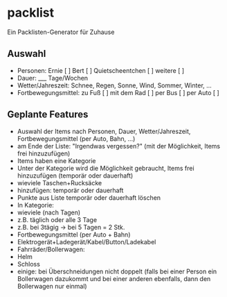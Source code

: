 packlist
========

Ein Packlisten-Generator für Zuhause

Auswahl
-------
* Personen: Ernie [ ] Bert [ ] Quietscheentchen [ ] weitere [ ]
* Dauer: ___ Tage/Wochen
* Wetter/Jahreszeit: Schnee, Regen, Sonne, Wind, Sommer, Winter, ...
* Fortbewegungsmittel: zu Fuß [ ] mit dem Rad [ ] per Bus [ ] per Auto [ ]


Geplante Features
-----------------
* Auswahl der Items nach Personen, Dauer, Wetter/Jahreszeit, Fortbewegungsmittel (per Auto, Bahn, ...)
* am Ende der Liste: "Irgendwas vergessen?" (mit der Möglichkeit, Items frei hinzuzufügen)
* Items haben eine Kategorie
 * Unter der Kategorie wird die Möglichkeit gebraucht, Items frei hinzuzufügen (temporär oder dauerhaft)
* wieviele Taschen+Rucksäcke
 * hinzufügen: temporär oder dauerhaft
* Punkte aus Liste temporär oder dauerhaft löschen
* In Kategorie:
 * wieviele (nach Tagen)
 * z.B. täglich oder alle 3 Tage
 * z.B. bei 3tägig -> bei 5 Tagen = 2 Stk.
* Fortbewegungsmittel (per Auto + Bahn)
* Elektrogerät+Ladegerät/Kabel/Button/Ladekabel
* Fahrräder/Bollerwagen:
 * Helm
 * Schloss
* einige: bei Überschneidungen nicht doppelt (falls bei einer Person ein Bollerwagen dazukommt und bei einer anderen ebenfalls, dann den Bollerwagen nur einmal)
